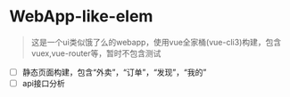 # WebApp-like-elem

>这是一个ui类似饿了么的webapp，使用vue全家桶(vue-cli3)构建，包含vuex,vue-router等，暂时不包含测试

* [ ] 静态页面构建，包含“外卖”，“订单”，“发现”，“我的”
* [ ] api接口分析
